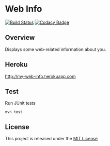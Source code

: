 # Web Info
[![Build Status](https://travis-ci.org/nmuzychuk/web-info.svg?branch=master)](https://travis-ci.org/nmuzychuk/web-info)
[![Codacy Badge](https://api.codacy.com/project/badge/Grade/b2eb83918b9c41589bdab6dbfa83fb2d)](https://www.codacy.com/app/nmuzychuk/web-info)

## Overview
Displays some web-related information about you.

## Heroku
http://my-web-info.herokuapp.com

## Test
Run JUnit tests
```
mvn test
```

## License
This project is released under the [MIT License](LICENSE.txt)
